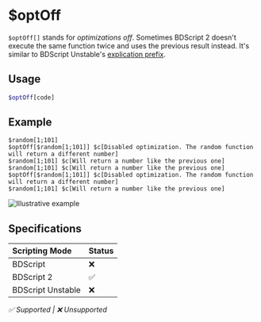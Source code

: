 # $optOff
`$optOff[]` stands for *optimizations off*. Sometimes BDScript 2 doesn't execute the same function twice and uses the previous result instead. It's similar to BDScript Unstable's [explication prefix](/src/complex-topics/explicationPrefix.md).

## Usage
```php
$optOff[code]
```

## Example
```
$random[1;101]
$optOff[$random[1;101]] $c[Disabled optimization. The random function will return a different number]
$random[1;101] $c[Will return a number like the previous one]
$random[1;101] $c[Will return a number like the previous one]
$optOff[$random[1;101]] $c[Disabled optimization. The random function will return a different number]
$random[1;101] $c[Will return a number like the previous one]
```
![Illustrative example](https://media.discordapp.net/attachments/955104460659642418/966544609993969734/Screenshot_20220421-0642452.png)
## Specifications
| Scripting Mode | Status
| :---- | :---- |
| BDScript | :x: |
| BDScript 2 | ✅ |
| BDScript Unstable | :x: |

*✅ Supported | ❌ Unsupported*
